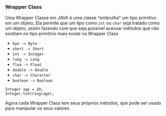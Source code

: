 ### Wrapper Class

Uma Wrapper Classe em JAVA é uma classe "embrulha" um tipo primitivo em um objeto, Ela permite que um tipo como `int` ou `char` seja tratado como um objeto, assim fazendo com que seja possível acessar métodos que não existiam no tipo primitivo mais existe na Wrapper Class

- `bye -> Byte`
- `short -> Short`
- `int -> Integer`
- `long -> Long`
- `floa -> Float`
- `double -> Double`
- `char -> Character`
- `boolean -> Boolean`

```
Integer age = 20;
Integer.toString(age);
```

Agora cada Wrapper Class tem seus próprios métodos, que pode ser usado para manipular os seus valores.